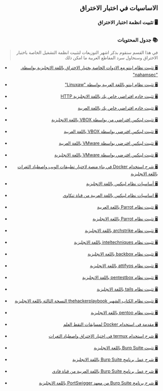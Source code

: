 <h2 dir='rtl' align='right'>الاساسيات في اختبار الاختراق  </h2>
<h3 dir='rtl' align='right'> 🖥   تثبيت انظمة اختبار الاختراق</h3>

## <h3 dir='rtl' align='right'>📚 جدول المحتويات  </h3>

>  <p dir='rtl' align='right'> في هذا القسم سنقوم بذكر اشهر التوزيعات لتثبيت انظمة التشغيل الخاصة باختبار الاختراق وسنحاول سرد المقاطع العربية ما امكن ذلك

  - [<p dir='rtl' align='right'>🖥 تثبيت نظام ابنتو مع الادوات الخاصة بختبار الاختراق باللغة الانجليزية بواسطة. "nahamsec" </p>](https://www.youtube.com/watch?v=YhUiAH5SIqk)
  - [<p dir='rtl' align='right'>🖥 تثبيت نظام ابنتو باللغة العربية بواسطة "Linuxaw" </p>](https://youtu.be/3Vj6QnnOUmE) 
  - [<p dir='rtl' align='right'>🖥 تثبيت خادم افتراضي خاص بك باللغة الانجليزية  HTTP</p>](https://www.linux.com/learn/easy-lamp-server-installation)
  - [<p dir='rtl' align='right'>🖥 تثبيت خادم افتراضي خاص بك باللغة العربية  </p>](https://youtu.be/oPQpzx-BlhY)
  - [<p dir='rtl' align='right'>🖥 تثبيت لينكس افتراضي من بواسطة VBOX باللغة الانجليزية </p>](https://linuxconfig.org/how-to-install-kali-linux-on-virtualbox)
  - [<p dir='rtl' align='right'>🖥 تثبيت لينكس افترضي بواسطة VBOX باللغة العربية </p>](https://youtu.be/QqC7ch9SdKA)
  - [<p dir='rtl' align='right'>🖥 تثبيت لينكس افترضي بواسطة VMware باللغة العربية</p>](https://youtu.be/qWzYuNKUYgI)
  - [<p dir='rtl' align='right'>🖥 تثبيت لينكس افترضي بواسطة VMware باللغة الانجليزية</p>](https://youtu.be/guXsuDnAD_c)
  - [<p dir='rtl' align='right'>🖥 شرح استخدام Docker في بناء منصة لاختبار تطبيقات الويب واصطياد الثغرات باللغة الانجليزية</p>](https://www.youtube.com/watch?v=5G6tA8Q9AuQ)
  - [<p dir='rtl' align='right'>🖥 أساسيات نظام لينكس باللغة الانجليزية</p>](https://lifehacker.com/5633909/who-needs-a-mouse-learn-to-use-the-command-line-for-almost-anything)
  - [<p dir='rtl' align='right'>🖥 اساسيات نظام لينكس باللغة العربية من قناة تنكاوي</p>](https://youtu.be/njuF6MbedgE)
  - [<p dir='rtl' align='right'>🖥  تثبيت نظام Parrot باللغة العربية </p>](https://youtu.be/QUpVSXwdUsc)
  - [<p dir='rtl' align='right'>🖥 تثبيت نظام Parrot باللغة الانجليزية </p>](https://youtu.be/0szBQ2_uXh0)
  - [<p dir='rtl' align='right'>🖥 تثبيت نظام archstrike باللغة الانجليزية  </p>](https://archstrike.org)
  - [<p dir='rtl' align='right'>🖥 تثبيت نظام inteltechniques باللغة الانجليزية </p>](https://inteltechniques.com/buscador/)
  - [<p dir='rtl' align='right'>🖥 تثبيت نظام backbox باللغة الانجليزية </p>](https://www.backbox.org)
  - [<p dir='rtl' align='right'>🖥 تثبيت نظام attifyos باللغة الانجليزية </p>](https://github.com/adi0x90/attifyos)
  - [<p dir='rtl' align='right'>🖥 تثبيت نظام pentestbox باللغة الانجليزية </p>](https://pentestbox.org)
  - [<p dir='rtl' align='right'>🖥 تثبيت نظام tails باللغة الانجليزية </p>](https://tails.boum.org)
  - [<p dir='rtl' align='right'>🖥 تثبيت نظام الكتاب الشهير thehackerplaybook النسخة الثالثة باللغة الانجليزية</p>](http://dl1.thehackerplaybook.com/THP-vm.zip)
  - [<p dir='rtl' align='right'>🖥 تثبيت نظام pentoo باللغة الانجليزية </p>](https://www.pentoo.ch)
  - [<p dir='rtl' align='right'>🖥  مقدمة في استخدام Docker لمسابقات التقط العلم</p>](https://www.youtube.com/watch?v=cPGZMt4cJ0I)
  - [<p dir='rtl' align='right'>🖥  شرح استخدام termux في اختبار الاختراق واصطياد الثغرات</p>](https://www.hahwul.com/2020/05/setup-bugbounty-hunting-env-on-termux-d.html?m=1)
  - [<p dir='rtl' align='right'>🖥  تثبيت  Burp Suite باللغة الانجليزية </p>](https://www.hacker101.com/playlists/burp_suite)
  - [<p dir='rtl' align='right'>🖥  شرح عمل برنامج Burp Suite  باللغة الانجليزية</p>](https://github.com/bugcrowd/bugcrowd_university/blob/master/An_introduction_to_Burp_Suite/Bugcrowd%20University%20-%20Burp%20Suite%20Introduction.pdf)
  - [<p dir='rtl' align='right'>🖥  شرح عمل برنامج Burp Suite  باللغة العربية من قناة فادي </p>](https://youtu.be/0PcrjdeqSaY)
  - [<p dir='rtl' align='right'>🖥  شرح برنامج Burp Suite من معهد PortSwigger  باللغة الانجليزية </p>](https://www.youtube.com/channel/UCkytgKNbJ0L1UuN1K27GAKA)
  </p>
